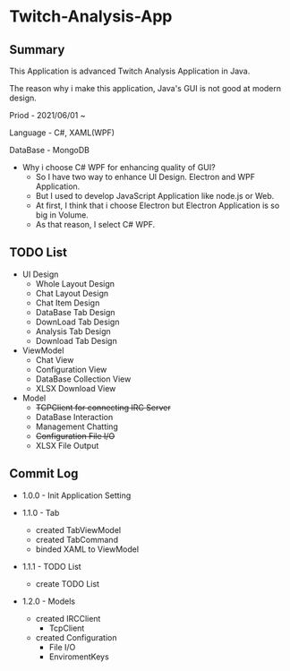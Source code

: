 Twitch-Analysis-App
===
Summary
---

This Application is advanced Twitch Analysis Application in Java.

The reason why i make this application, Java's GUI is not good at modern design.

Priod - 2021/06/01 ~

Language - C#, XAML(WPF)

DataBase - MongoDB

+ Why i choose C# WPF for enhancing quality of GUI?
    + So I have two way to enhance UI Design. Electron and WPF Application.
    + But I used to develop JavaScript Application like node.js or Web.
    + At first, I think that i choose Electron but Electron Application is so big in Volume.
    + As that reason, I select C# WPF.

TODO List
---
+ UI Design
    + Whole Layout Design
    + Chat Layout Design
    + Chat Item Design
    + DataBase Tab Design
    + DownLoad Tab Design
    + Analysis Tab Design
    + Download Tab Design
+ ViewModel
    + Chat View
    + Configuration View
    + DataBase Collection View    
    + XLSX Download View
+ Model
    + ~~TCPClient for connecting IRC Server~~
    + DataBase Interaction
    + Management Chatting
    + ~~Configuration File I/O~~
    + XLSX File Output

Commit Log
---
+ 1.0.0 - Init Application Setting

+ 1.1.0 - Tab
    + created TabViewModel
    + created TabCommand
    + binded XAML to ViewModel

+ 1.1.1 - TODO List
    + create TODO List
   
+ 1.2.0 - Models
    + created IRCClient
        + TcpClient
    + created Configuration
        + File I/O
        + EnviromentKeys